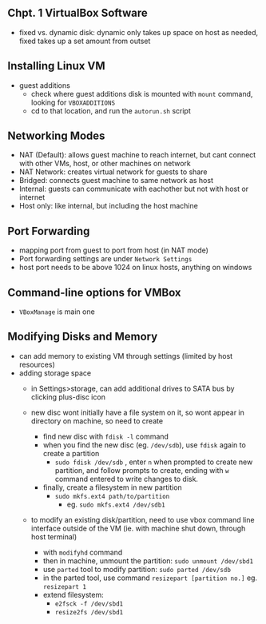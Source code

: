 ## Chpt. 1 VirtualBox Software
- fixed vs. dynamic disk: dynamic only takes up space on host as needed, fixed takes up a set amount from outset

## Installing Linux VM
 - guest additions
    - check where guest additions disk is mounted with `mount` command, looking for `VBOXADDITIONS`
    - cd to that location, and run the `autorun.sh` script

## Networking Modes
- NAT (Default): allows guest machine to reach internet, but cant connect with other VMs, host, or other machines on network
- NAT Network: creates virtual network for guests to share
- Bridged: connects guest machine to same network as host
- Internal: guests can communicate with eachother but not with host or internet
- Host only: like internal, but including the host machine

## Port Forwarding
- mapping port from guest to port from host (in NAT mode)
- Port forwarding settings are under `Network Settings`
- host port needs to be above 1024 on linux hosts, anything on windows

## Command-line options for VMBox
- `VBoxManage` is main one

## Modifying Disks and Memory
- can add memory to existing VM through settings (limited by host resources)
- adding storage space
    -  in Settings>storage, can add additional drives to SATA bus by clicking plus-disc icon
    - new disc wont initially have a file system on it, so wont appear in directory on machine, so need to create
        - find new disc with `fdisk -l` command
        - when you find the new disc (eg. `/dev/sdb`), use `fdisk` again to create a partition
            - `sudo fdisk /dev/sdb` , enter `n` when prompted to create new partition, and follow prompts to create, ending with `w` command entered to write changes to disk.
        - finally, create a filesystem in new partition
            - `sudo mkfs.ext4 path/to/partition`
                - eg. `sudo mkfs.ext4 /dev/sdb1`

    - to modify an existing disk/partition, need to use vbox command line interface outside of the VM (ie. with machine shut down, through host terminal)
        - with `modifyhd` command
        - then in machine, unmount the partition: `sudo unmount /dev/sbd1`
        - use `parted` tool to modify partition: `sudo parted /dev/sdb`
        - in the parted tool, use command `resizepart [partition no.]` eg. `resizepart 1`
        - extend filesystem:
            - `e2fsck -f /dev/sbd1`
            - `resize2fs /dev/sbd1`